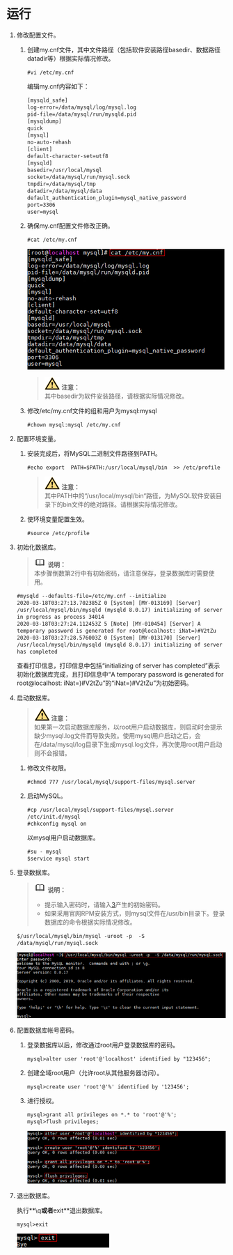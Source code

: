 # 运行<a name="ZH-CN_TOPIC_0231470874"></a>

1.  修改配置文件。
    1.  创建my.cnf文件，其中文件路径（包括软件安装路径basedir、数据路径datadir等）根据实际情况修改。

        ```
        #vi /etc/my.cnf
        ```

        编辑my.cnf内容如下：

        ```
        [mysqld_safe]
        log-error=/data/mysql/log/mysql.log
        pid-file=/data/mysql/run/mysqld.pid
        [mysqldump]
        quick
        [mysql]
        no-auto-rehash
        [client]
        default-character-set=utf8
        [mysqld]
        basedir=/usr/local/mysql
        socket=/data/mysql/run/mysql.sock
        tmpdir=/data/mysql/tmp
        datadir=/data/mysql/data
        default_authentication_plugin=mysql_native_password
        port=3306
        user=mysql
        ```

    2.  确保my.cnf配置文件修改正确。

        ```
        #cat /etc/my.cnf
        ```

        ![](figures/zh-cn_image_0231563132.png)

        >![](public_sys-resources/icon-caution.gif) **注意：**   
        >其中basedir为软件安装路径，请根据实际情况修改。  

    3.  修改/etc/my.cnf文件的组和用户为mysql:mysql

        ```
        #chown mysql:mysql /etc/my.cnf
        ```

2.  配置环境变量。
    1.  安装完成后，将MySQL二进制文件路径到PATH。

        ```
        #echo export  PATH=$PATH:/usr/local/mysql/bin  >> /etc/profile
        ```

        >![](public_sys-resources/icon-caution.gif) **注意：**   
        >其中PATH中的“/usr/local/mysql/bin“路径，为MySQL软件安装目录下的bin文件的绝对路径。请根据实际情况修改。  

    2.  使环境变量配置生效。

        ```
        #source /etc/profile
        ```

3.  <a name="li15634560582"></a>初始化数据库。

    >![](public_sys-resources/icon-note.gif) **说明：**   
    >本步骤倒数第2行中有初始密码，请注意保存，登录数据库时需要使用。  

    ```
    #mysqld --defaults-file=/etc/my.cnf --initialize
    2020-03-18T03:27:13.702385Z 0 [System] [MY-013169] [Server] /usr/local/mysql/bin/mysqld (mysqld 8.0.17) initializing of server in progress as process 34014
    2020-03-18T03:27:24.112453Z 5 [Note] [MY-010454] [Server] A temporary password is generated for root@localhost: iNat=)#V2tZu
    2020-03-18T03:27:28.576003Z 0 [System] [MY-013170] [Server] /usr/local/mysql/bin/mysqld (mysqld 8.0.17) initializing of server has completed
    ```

    查看打印信息，打印信息中包括“initializing of server has completed”表示初始化数据库完成，且打印信息中“A temporary password is generated for root@localhost: iNat=\)\#V2tZu”的“iNat=\)\#V2tZu”为初始密码。

4.  启动数据库。

    >![](public_sys-resources/icon-caution.gif) **注意：**   
    >如果第一次启动数据库服务，以root用户启动数据库，则启动时会提示缺少mysql.log文件而导致失败。使用mysql用户启动之后，会在/data/mysql/log目录下生成mysql.log文件，再次使用root用户启动则不会报错。  

    1.  修改文件权限。

        ```
        #chmod 777 /usr/local/mysql/support-files/mysql.server
        ```

    2.  启动MySQL。

        ```
        #cp /usr/local/mysql/support-files/mysql.server /etc/init.d/mysql
        #chkconfig mysql on
        ```

        以mysql用户启动数据库。

        ```
        #su - mysql
        $service mysql start
        ```

5.  登录数据库。

    >![](public_sys-resources/icon-note.gif) **说明：**   
    >-   提示输入密码时，请输入[3](#li15634560582)产生的初始密码。  
    >-   如果采用官网RPM安装方式，则mysql文件在/usr/bin目录下。登录数据库的命令根据实际情况修改。  

    ```
    $/usr/local/mysql/bin/mysql -uroot -p  -S /data/mysql/run/mysql.sock
    ```

    ![](figures/zh-cn_image_0231563134.png)

6.  配置数据库帐号密码。
    1.  登录数据库以后，修改通过root用户登录数据库的密码。

        ```
        mysql>alter user 'root'@'localhost' identified by "123456";
        ```

    2.  创建全域root用户（允许root从其他服务器访问）。

        ```
        mysql>create user 'root'@'%' identified by '123456';
        ```

    3.  进行授权。

        ```
        mysql>grant all privileges on *.* to 'root'@'%';
        mysql>flush privileges;
        ```

        ![](figures/zh-cn_image_0231563135.png)

7.  退出数据库。

    执行**\\q**或者**exit**退出数据库。

    ```
    mysql>exit
    ```

    ![](figures/zh-cn_image_0231563136.png)



